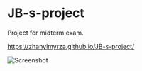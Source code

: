 # JB-s-project
Project for midterm exam.

 https://zhanylmyrza.github.io/JB-s-project/
 
 
 ![Screenshot](https://user-images.githubusercontent.com/93324684/141683299-cda4e793-c18f-4feb-a21d-06cd5c591aeb.png)
